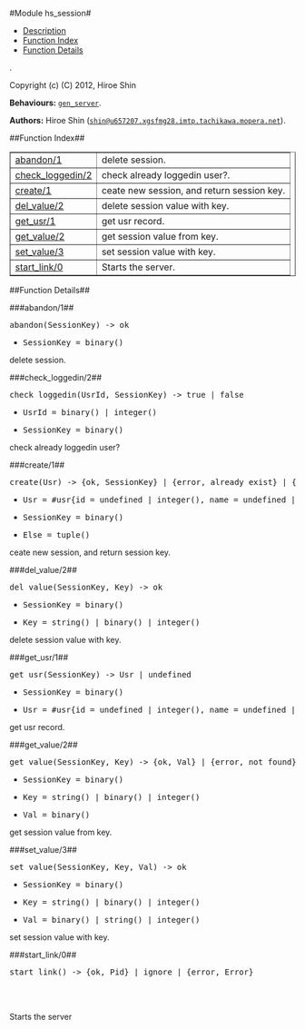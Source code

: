 

#Module hs_session#
* [Description](#description)
* [Function Index](#index)
* [Function Details](#functions)


.



Copyright (c) (C) 2012, Hiroe Shin

__Behaviours:__ [`gen_server`](gen_server.md).

__Authors:__ Hiroe Shin ([`shin@u657207.xgsfmg28.imtp.tachikawa.mopera.net`](mailto:shin@u657207.xgsfmg28.imtp.tachikawa.mopera.net)).<a name="index"></a>

##Function Index##


<table width="100%" border="1" cellspacing="0" cellpadding="2" summary="function index"><tr><td valign="top"><a href="#abandon-1">abandon/1</a></td><td>delete session.</td></tr><tr><td valign="top"><a href="#check_loggedin-2">check_loggedin/2</a></td><td>check already loggedin user?.</td></tr><tr><td valign="top"><a href="#create-1">create/1</a></td><td>ceate new session, and return session key.</td></tr><tr><td valign="top"><a href="#del_value-2">del_value/2</a></td><td>delete session value with key.</td></tr><tr><td valign="top"><a href="#get_usr-1">get_usr/1</a></td><td>get usr record.</td></tr><tr><td valign="top"><a href="#get_value-2">get_value/2</a></td><td>get session value from key.</td></tr><tr><td valign="top"><a href="#set_value-3">set_value/3</a></td><td>set session value with key.</td></tr><tr><td valign="top"><a href="#start_link-0">start_link/0</a></td><td>
Starts the server.</td></tr></table>


<a name="functions"></a>

##Function Details##

<a name="abandon-1"></a>

###abandon/1##




<pre>abandon(SessionKey) -&gt; ok</pre>
<ul class="definitions"><li><pre>SessionKey = binary()</pre></li></ul>



delete session.<a name="check_loggedin-2"></a>

###check_loggedin/2##




<pre>check_loggedin(UsrId, SessionKey) -&gt; true | false</pre>
<ul class="definitions"><li><pre>UsrId = binary() | integer()</pre></li><li><pre>SessionKey = binary()</pre></li></ul>



check already loggedin user?<a name="create-1"></a>

###create/1##




<pre>create(Usr) -&gt; {ok, SessionKey} | {error, already_exist} | {error, Else}</pre>
<ul class="definitions"><li><pre>Usr = #usr{id = undefined | integer(), name = undefined | string(), longname = string(), email = undefined | string(), password = undefined | binary(), password_seed = undefined | binary(), icon_url = string(), lat = string(), lng = string(), description = string(), created_at = undefined | non_neg_integer()}</pre></li><li><pre>SessionKey = binary()</pre></li><li><pre>Else = tuple()</pre></li></ul>



ceate new session, and return session key.<a name="del_value-2"></a>

###del_value/2##




<pre>del_value(SessionKey, Key) -&gt; ok</pre>
<ul class="definitions"><li><pre>SessionKey = binary()</pre></li><li><pre>Key = string() | binary() | integer()</pre></li></ul>



delete session value with key.<a name="get_usr-1"></a>

###get_usr/1##




<pre>get_usr(SessionKey) -&gt; Usr | undefined</pre>
<ul class="definitions"><li><pre>SessionKey = binary()</pre></li><li><pre>Usr = #usr{id = undefined | integer(), name = undefined | string(), longname = string(), email = undefined | string(), password = undefined | binary(), password_seed = undefined | binary(), icon_url = string(), lat = string(), lng = string(), description = string(), created_at = undefined | non_neg_integer()}</pre></li></ul>



get usr record.<a name="get_value-2"></a>

###get_value/2##




<pre>get_value(SessionKey, Key) -&gt; {ok, Val} | {error, not_found}</pre>
<ul class="definitions"><li><pre>SessionKey = binary()</pre></li><li><pre>Key = string() | binary() | integer()</pre></li><li><pre>Val = binary()</pre></li></ul>



get session value from key.<a name="set_value-3"></a>

###set_value/3##




<pre>set_value(SessionKey, Key, Val) -&gt; ok</pre>
<ul class="definitions"><li><pre>SessionKey = binary()</pre></li><li><pre>Key = string() | binary() | integer()</pre></li><li><pre>Val = binary() | string() | integer()</pre></li></ul>



set session value with key.<a name="start_link-0"></a>

###start_link/0##




<pre>start_link() -&gt; {ok, Pid} | ignore | {error, Error}</pre>
<br></br>





Starts the server

